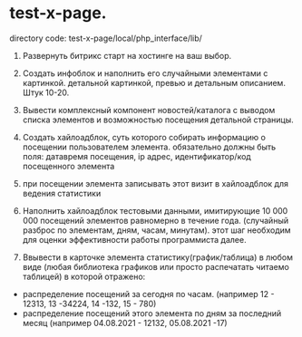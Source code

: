 # test-x-page. 
directory code: test-x-page/local/php_interface/lib/

1. Развернуть битрикс старт на хостинге на ваш выбор.
2. Создать инфоблок и наполнить его случайными элементами с картинкой. детальной картинкой, превью и детальным описанием. Штук 10-20.
3. Вывести комплексный компонент новостей/каталога с выводом списка элементов и возможностью посещения детальной страницы.
4. Создать хайлоадблок, суть которого собирать информацию о посещении пользователем элемента. обязательно должны быть поля: датавремя посещения, ip адрес, идентификатор/код посещенного элемента
5. при посещении элемента записывать этот визит в хайлоадблок для ведения статистики
6. Наполнить хайлоадблок тестовыми данными, имитирующие 10 000 000 посещений элементов равномерно в течение года. (случайный разброс по элементам, дням, часам, минутам). этот шаг необходим для оценки эффективности работы программиста далее.

7. Ввывести в карточке элемента статистику(график/таблица) в любом виде (любая библиотека графиков или просто распечатать читаемо таблицей) в которой  отражено:
- распределение посещений за сегодня по часам. (например 12 - 12313, 13 -34224, 14 -132, 15 - 780)
- распределение посещений этого элемента по дням за последний месяц (например 04.08.2021 - 12132, 05.08.2021 -17)
